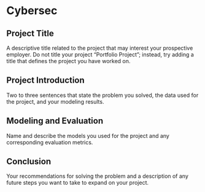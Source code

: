 # Cybersec

## Project Title
A descriptive title related to the project that may
interest your prospective employer. Do not title your project
“Portfolio Project”; instead, try adding a title that defines the
project you have worked on.

## Project Introduction
Two to three sentences that state the
problem you solved, the data used for the project, and your
modeling results.

## Modeling and Evaluation
Name and describe the models you
used for the project and any corresponding evaluation metrics.

## Conclusion
Your recommendations for solving the problem and a
description of any future steps you want to take to expand on your
project.
